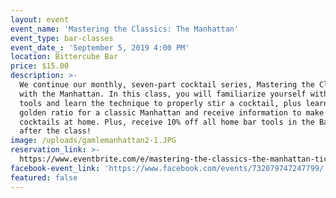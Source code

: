 ```yaml
---
layout: event
event_name: 'Mastering the Classics: The Manhattan'
event_type: bar-classes
event_date_: 'September 5, 2019 4:00 PM'
location: Bittercube Bar
price: $15.00
description: >-
  We continue our monthly, seven-part cocktail series, Mastering the Classics,
  with the Manhattan. In this class, you will familiarize yourself with the
  tools and learn the technique to properly stir a cocktail, plus learn the
  golden ratio for a classic Manhattan and receive information to make great
  cocktails at home. Plus, receive 10% off all home bar tools in the Bazaar
  after the class!
image: /uploads/gamlemanhattan2-1.JPG
reservation_link: >-
  https://www.eventbrite.com/e/mastering-the-classics-the-manhattan-tickets-65193841535
facebook-event_link: 'https://www.facebook.com/events/732079747247799/'
featured: false
---
```



